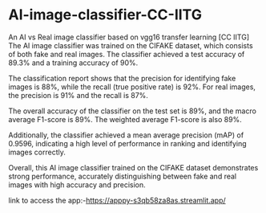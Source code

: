# AI-image-classifier-CC-IITG
An AI vs Real image classifier based on vgg16 transfer learning [CC IITG] 
The AI image classifier was trained on the CIFAKE dataset, which consists of both fake and real images. The classifier achieved a test accuracy of 89.3% and a training accuracy of 90%. 

The classification report shows that the precision for identifying fake images is 88%, while the recall (true positive rate) is 92%. For real images, the precision is 91% and the recall is 87%. 

The overall accuracy of the classifier on the test set is 89%, and the macro average F1-score is 89%. The weighted average F1-score is also 89%.

Additionally, the classifier achieved a mean average precision (mAP) of 0.9596, indicating a high level of performance in ranking and identifying images correctly.

Overall, this AI image classifier trained on the CIFAKE dataset demonstrates strong performance, accurately distinguishing between fake and real images with high accuracy and precision.


link to access the app:-https://apppy-s3qb58za8as.streamlit.app/
